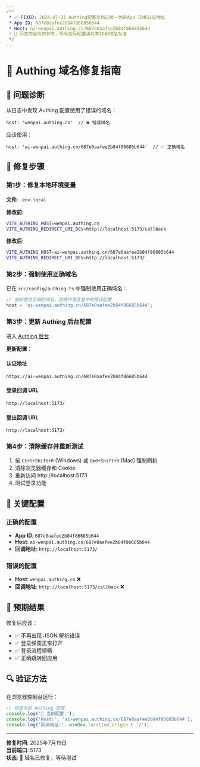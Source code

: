 ```yaml
---
/**
 * ✅ FIXED: 2024-07-21 Authing配置文档已统一为新App ID和认证地址
 * App ID: 687e0aafee2b84f86685b644
 * Host: ai-wenpai.authing.cn/687e0aafee2b84f86685b644
 * 📌 历史内容仅供参考，所有实际配置请以本ID和域名为准
 */
---
```

# 🚨 Authing 域名修复指南

## 🎯 问题诊断

从日志中发现 Authing 配置使用了错误的域名：
```
host: 'wenpai.authing.cn'  // ❌ 错误域名
```

应该使用：
```
host: 'ai-wenpai.authing.cn/687e0aafee2b84f86685b644'  // ✅ 正确域名
```

## 🔧 修复步骤

### 第1步：修复本地环境变量

**文件**: `.env.local`

**修改前**:
```bash
VITE_AUTHING_HOST=wenpai.authing.cn
VITE_AUTHING_REDIRECT_URI_DEV=http://localhost:5173/callback
```

**修改后**:
```bash
VITE_AUTHING_HOST=ai-wenpai.authing.cn/687e0aafee2b84f86685b644
VITE_AUTHING_REDIRECT_URI_DEV=http://localhost:5173/
```

### 第2步：强制使用正确域名

已在 `src/config/authing.ts` 中强制使用正确域名：
```typescript
// 强制使用正确的域名，忽略环境变量中的错误配置
host = 'ai-wenpai.authing.cn/687e0aafee2b84f86685b644';
```

### 第3步：更新 Authing 后台配置

进入 [Authing 后台](https://console.authing.cn/console/6867fdc7b4558b8b92d8ea6d/application/self-built-apps/detail/6867fdc88034eb95ae86167d?app_detail_active_tab=quick_start)

**更新配置**：

#### 认证地址
```
https://ai-wenpai.authing.cn/687e0aafee2b84f86685b644
```

#### 登录回调 URL
```
http://localhost:5173/
```

#### 登出回调 URL
```
http://localhost:5173/
```

### 第4步：清除缓存并重新测试

1. 按 `Ctrl+Shift+R` (Windows) 或 `Cmd+Shift+R` (Mac) 强制刷新
2. 清除浏览器缓存和 Cookie
3. 重新访问 http://localhost:5173
4. 测试登录功能

## 🎯 关键配置

### 正确的配置
- **App ID**: `687e0aafee2b84f86685b644`
- **Host**: `ai-wenpai.authing.cn/687e0aafee2b84f86685b644`
- **回调地址**: `http://localhost:5173/`

### 错误的配置
- **Host**: `wenpai.authing.cn` ❌
- **回调地址**: `http://localhost:5173/callback` ❌

## 🎉 预期结果

修复后应该：
- ✅ 不再出现 JSON 解析错误
- ✅ 登录弹窗正常打开
- ✅ 登录流程顺畅
- ✅ 正确跳转回应用

## 🔍 验证方法

在浏览器控制台运行：
```javascript
// 检查当前 Authing 配置
console.log('🔧 当前配置:');
console.log('Host:', 'ai-wenpai.authing.cn/687e0aafee2b84f86685b644');
console.log('回调地址:', window.location.origin + '/');
```

---

**修复时间**: 2025年7月19日  
**当前端口**: 5173  
**状态**: 🔧 域名已修复，等待测试 
